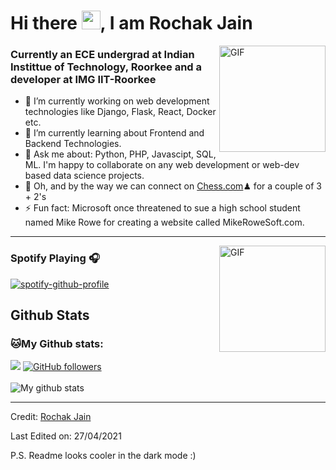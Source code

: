 # Hi there <img src="https://raw.githubusercontent.com/iampavangandhi/iampavangandhi/master/gifs/Hi.gif" width="30px">, I am Rochak Jain

<img align="right" alt="GIF" height="170px" src="https://media.giphy.com/media/dxn6fRlTIShoeBr69N/giphy.gif" />

### Currently an ECE undergrad at Indian Instittue of Technology, Roorkee and a developer at IMG IIT-Roorkee

- 🔭 I’m currently working on web development technologies like Django, Flask, React, Docker etc.
- 🌱 I’m currently learning about Frontend and Backend Technologies.
- 💬 Ask me about: Python, PHP, Javascipt, SQL, ML. I'm happy to collaborate on any web development or web-dev based data science projects.
- 👯 Oh, and by the way we can connect on [Chess.com](https://www.chess.com/member/rochakjain)♟ for a couple of 3 + 2's
- ⚡ Fun fact:  Microsoft once threatened to sue a high school student named Mike Rowe for creating a website called MikeRoweSoft.com. 

---

<img align="right" alt="GIF" height="170px" src="https://media.giphy.com/media/J5B1Y8QZnzXXbLQIBu/giphy.gif" />

### Spotify Playing 🎧
[![spotify-github-profile](https://spotify-github-profile.vercel.app/api/view?uid=hz3txps0a2lye65mf8nwu8sb5&cover_image=true&theme=novatorem)](https://github.com/kittinan/spotify-github-profile)

## Github Stats

### 🐱My Github stats: 
![](https://visitor-badge.glitch.me/badge?page_id=rochakjain361.rochakjain361)
[![GitHub followers](https://img.shields.io/github/followers/rochakjain361.svg?style=social&label=Follow)](https://github.com/rochakjain361?tab=followers)
<br/> <br/>
![My github stats](https://github-readme-stats.vercel.app/api?username=rochakjain361&show_icons=true&title_color=ffc857&icon_color=8ac926&text_color=daf7dc&bg_color=151515&hide=stars&include_all_commits=true)

--- 

Credit: [Rochak Jain](https://github.com/rochakjain361)

Last Edited on: 27/04/2021

P.S. Readme looks cooler in the dark mode :)

